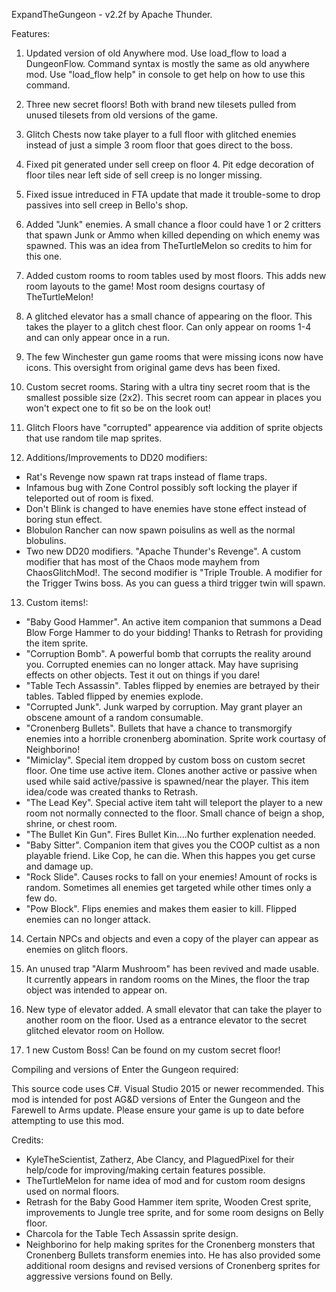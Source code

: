 ExpandTheGungeon - v2.2f by Apache Thunder.

Features:

1. Updated version of old Anywhere mod. Use load_flow to load a DungeonFlow. Command syntax is mostly the same as old anywhere mod. Use "load_flow help" in console to get help on how to use this command.

2. Three new secret floors! Both with brand new tilesets pulled from unused tilesets from old versions of the game.

3. Glitch Chests now take player to a full floor with glitched enemies instead of just a simple 3 room floor that goes direct to the boss.

4. Fixed pit generated under sell creep on floor 4. Pit edge decoration of floor tiles near left side of sell creep is no longer missing.

5. Fixed issue intreduced in FTA update that made it trouble-some to drop passives into sell creep in Bello's shop.

6. Added "Junk" enemies. A small chance a floor could have 1 or 2 critters that spawn Junk or Ammo when killed depending on which enemy was spawned. This was an idea from TheTurtleMelon so credits to him for this one.

7. Added custom rooms to room tables used by most floors. This adds new room layouts to the game! Most room designs courtasy of TheTurtleMelon!

8. A glitched elevator has a small chance of appearing on the floor. This takes the player to a glitch chest floor. Can only appear on rooms 1-4 and can only appear once in a run.

9. The few Winchester gun game rooms that were missing icons now have icons. This oversight from original game devs has been fixed.

10. Custom secret rooms. Staring with a ultra tiny secret room that is the smallest possible size (2x2). This secret room can appear in places you won't expect one to fit so be on the look out!

11. Glitch Floors have "corrupted" appearence via addition of sprite objects that use random tile map sprites.

12. Additions/Improvements to DD20 modifiers:

 * Rat's Revenge now spawn rat traps instead of flame traps. 
 * Infamous bug with Zone Control possibly soft locking the player if teleported out of room is fixed.
 * Don't Blink is changed to have enemies have stone effect instead of boring stun effect.
 * Blobulon Rancher can now spawn poisulins as well as the normal blobulins.
 * Two new DD20 modifiers. "Apache Thunder's Revenge". A custom modifier that has most of the Chaos mode mayhem from ChaosGlitchMod!. The second modifier is "Triple Trouble. A modifier for the Trigger Twins boss. As you can guess a third trigger twin will spawn.
 
13. Custom items!:
 * "Baby Good Hammer". An active item companion that summons a Dead Blow Forge Hammer to do your bidding! Thanks to Retrash for providing the item sprite.
 * "Corruption Bomb". A powerful bomb that corrupts the reality around you. Corrupted enemies can no longer attack. May have suprising effects on other objects. Test it out on things if you dare!
 * "Table Tech Assassin". Tables flipped by enemies are betrayed by their tables. Tabled flipped by enemies explode.
 * "Corrupted Junk". Junk warped by corruption. May grant player an obscene amount of a random consumable.
 * "Cronenberg Bullets". Bullets that have a chance to transmorgify enemies into a horrible cronenberg abomination. Sprite work courtasy of Neighborino!
 * "Mimiclay". Special item dropped by custom boss on custom secret floor. One time use active item. Clones another active or passive when used while said active/passive is spawned/near the player. This item idea/code was created thanks to Retrash.
 * "The Lead Key". Special active item taht will teleport the player to a new room not normally connected to the floor. Small chance of beign a shop, shrine, or chest room.
 * "The Bullet Kin Gun". Fires Bullet Kin....No further explenation needed.
 * "Baby Sitter". Companion item that gives you the COOP cultist as a non playable friend. Like Cop, he can die. When this happes you get curse and damage up.
 * "Rock Slide". Causes rocks to fall on your enemies! Amount of rocks is random. Sometimes all enemies get targeted while other times only a few do.
 * "Pow Block". Flips enemies and makes them easier to kill. Flipped enemies can no longer attack.
 
14. Certain NPCs and objects and even a copy of the player can appear as enemies on glitch floors.

15. An unused trap "Alarm Mushroom" has been revived and made usable. It currently appears in random rooms on the Mines, the floor the trap object was intended to appear on.

16. New type of elevator added. A small elevator that can take the player to another room on the floor. Used as a entrance elevator to the secret glitched elevator room on Hollow.

17. 1 new Custom Boss! Can be found on my custom secret floor!

Compiling and versions of Enter the Gungeon required:

This source code uses C#. Visual Studio 2015 or newer recommended.
This mod is intended for post AG&D versions of Enter the Gungeon and the Farewell to Arms update. Please ensure your game is up to date before attempting to use this mod.


Credits:

* KyleTheScientist, Zatherz, Abe Clancy, and PlaguedPixel for their help/code for improving/making certain features possible.
* TheTurtleMelon for name idea of mod and for custom room designs used on normal floors.
* Retrash for the Baby Good Hammer item sprite, Wooden Crest sprite, improvements to Jungle tree sprite, and for some room designs on Belly floor.
* Charcola for the Table Tech Assassin sprite design.
* Neighborino for help making sprites for the Cronenberg monsters that Cronenberg Bullets transform enemies into. He has also provided some additional room designs and revised versions of Cronenberg sprites for aggressive versions found on Belly.
